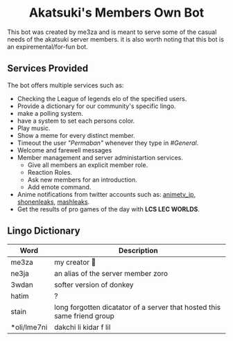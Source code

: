 <h1 align="center"><strong>Akatsuki's Members Own Bot</strong></h1>

This bot was created by me3za and is meant to serve some of the casual needs of the akatsuki server members. it is also worth noting that this bot is an expiremental/for-fun bot.

## **Services Provided**

The bot offers multiple services such as:

- Checking the League of legends elo of the specified users.
- Provide a dictionary for our community's specific lingo.
- make a polling system.
- have a system to set each persons color.
- Play music.
- Show a meme for every distinct member.
- Timeout the user _"Permaban"_ whenever they type in _#General_.
- Welcome and farewell messages
- Member management and server administartion services.
  - Give all members an explicit member role.
  - Reaction Roles.
  - Ask new members for an introduction.
  - Add emote command.
- Anime notifications from twitter accounts such as: [animetv_jp](https://twitter.com/animetv_jp), [shonenleaks](https://twitter.com/shonenleaks), [mashleaks](https://twitter.com/mashleaks).
- Get the results of pro games of the day with **LCS LEC WORLDS**.

## **Lingo Dictionary**

|Word|Description|
|---|---|
|me3za|my creator 🥺|
|ne3ja|an alias of the server member zoro|
|3wdan|softer version of donkey|
|hatim|?|
|stain|long forgotten dicatator of a server that hosted this same friend group|
|\*oli/lme7ni|dakchi li kidar f lil|
